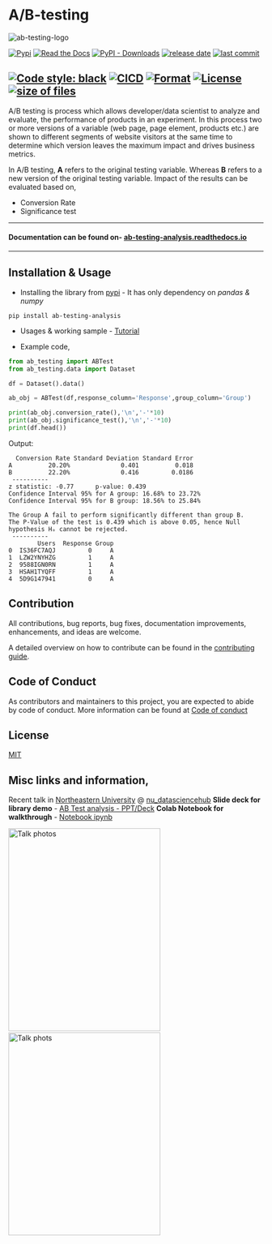 # A/B-testing

![ab-testing-logo](https://raw.githubusercontent.com/mihir-workspace/ab-testing/main/assets/logo.png)

[![Pypi](https://img.shields.io/pypi/v/ab-testing-analysis?color=blue&logo=PyPI)](https://pypi.org/project/ab-testing-analysis/)
[![Read the Docs](https://img.shields.io/readthedocs/ab-testing-analysis?logo=Read%20the%20Docs&logoColor=blue)](https://ab-testing-analysis.readthedocs.io/en/latest/)
[![PyPI - Downloads](https://img.shields.io/pypi/dm/ab-testing-analysis?color=orange)](https://pypi.org/project/ab-testing-analysis/)
[![release date](https://img.shields.io/github/release-date/mihirdeo16/ab-testing?color=blueviolet&logo=GitHub)](https://github.com/mihirdeo16/ab-testing/releases)
[![last commit](https://img.shields.io/github/last-commit/mihirdeo16/ab-testing?logo=git)](https://github.com/mihirdeo16/ab-testing/commits/main)

[![Code style: black](https://img.shields.io/badge/code%20style-black-000000.svg)](https://github.com/psf/black)
[![CICD](https://img.shields.io/github/workflow/status/mihirdeo16/ab-testing/Upload%20Python%20Package?color=%232088FF&label=CICD&logo=GitHub%20Actions)](https://github.com/mihirdeo16/ab-testing/actions/workflows/python-publish.yml)
[![Format](https://img.shields.io/pypi/format/ab-testing-analysis)](https://github.com/mihirdeo16/ab-testing)
[![License](https://img.shields.io/pypi/l/ab-testing-analysis)](https://github.com/mihirdeo16/ab-testing/blob/main/LICENSE)
[![size of files](https://img.shields.io/github/repo-size/mihirdeo16/ab-testing)](https://github.com/mihirdeo16/ab-testing)
---

A/B testing is process which allows developer/data scientist to analyze and evaluate, the performance of products in an experiment. In this process two or more versions of a variable (web page, page element, products etc.) are shown to different segments of website visitors at the same time to determine which version leaves the maximum impact and drives business metrics.

In A/B testing, **A** refers to the original testing variable. Whereas **B** refers to a new version of the original testing variable. Impact of the results can be evaluated based on,
+ Conversion Rate
+ Significance test

----
#### Documentation can be found on- [ab-testing-analysis.readthedocs.io](https://ab-testing-analysis.readthedocs.io/en/latest/)
----

## Installation & Usage

+ Installing the library from [pypi](https://pypi.org/project/ab-testing-analysis/) - It has only dependency on *pandas & numpy*
```shell
pip install ab-testing-analysis
```
+ Usages & working sample - [Tutorial](https://colab.research.google.com/github/mihirdeo16/ab-testing/blob/main/docs/Tutorial.ipynb)

+ Example code, 

```python
from ab_testing import ABTest
from ab_testing.data import Dataset

df = Dataset().data()

ab_obj = ABTest(df,response_column='Response',group_column='Group')

print(ab_obj.conversion_rate(),'\n','-'*10)
print(ab_obj.significance_test(),'\n','-'*10)
print(df.head())
```
Output:
```shell
  Conversion Rate Standard Deviation Standard Error
A          20.20%              0.401          0.018
B          22.20%              0.416         0.0186 
 ----------
z statistic: -0.77      p-value: 0.439
Confidence Interval 95% for A group: 16.68% to 23.72%
Confidence Interval 95% for B group: 18.56% to 25.84%

The Group A fail to perform significantly different than group B.
The P-Value of the test is 0.439 which is above 0.05, hence Null hypothesis Hₒ cannot be rejected. 
 ----------
        Users  Response Group
0  IS36FC7AQJ         0     A
1  LZW2YNYHZG         1     A
2  9588IGN0RN         1     A
3  HSAH1TYQFF         1     A
4  5D9G147941         0     A

```
## Contribution
All contributions, bug reports, bug fixes, documentation improvements, enhancements, and ideas are welcome.

A detailed overview on how to contribute can be found in the [contributing guide](https://ab-testing-analysis.readthedocs.io/en/latest/Contribution.html).

## Code of Conduct
As contributors and maintainers to this project, you are expected to abide by code of conduct. More information can be found at [Code of conduct](https://ab-testing-analysis.readthedocs.io/en/latest/Code_of_conduct.html)

## License
[MIT ](https://ab-testing-analysis.readthedocs.io/en/latest/Licence.html)

## Misc links and information,
Recent talk in [Northeastern University](https://www.northeastern.edu/) @ [nu_datasciencehub](https://neu.campuslabs.com/engage/organization/ds-hub-northeastern)
**Slide deck for library demo** - [AB Test analysis - PPT/Deck](https://docs.google.com/presentation/d/e/2PACX-1vS3N-IC5WDLFSMT9JdxMHTSy77Kg5YUb21UF2d1wJbhVXd7I0h2ysNx_k_xd-w2epGTxd_q6UBJlZM2/pub?start=true&loop=false&delayms=3000&slide=id.g35ed75ccf_0134)
**Colab Notebook for walkthrough** - [Notebook ipynb](https://colab.research.google.com/github/mihirdeo16/ab-testing/blob/main/docs/Tutorial.ipynb)

<img src="https://user-images.githubusercontent.com/58660351/198421057-14b6943d-4275-4f42-9491-535dcf649604.jpeg" alt="Talk photos" width="300" height="400"> &nbsp; &nbsp; &nbsp; &nbsp; <img src="https://user-images.githubusercontent.com/58660351/198421078-cca80263-0a11-441d-a826-5aec83208a11.jpeg" width="300" height="400" alt="Talk phots">



